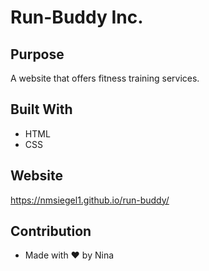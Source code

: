 # Run-Buddy Inc.

## Purpose
A website that offers fitness training services.

## Built With
* HTML
* CSS

## Website
https://nmsiegel1.github.io/run-buddy/

## Contribution
* Made with ❤️ by Nina
